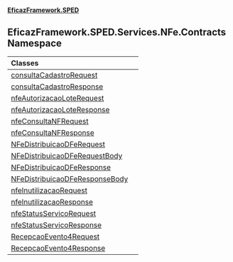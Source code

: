 #### [EficazFramework.SPED](EficazFrameworkSPED.md 'EficazFramework SPED')

## EficazFramework.SPED.Services.NFe.Contracts Namespace

| Classes | |
| :--- | :--- |
| [consultaCadastroRequest](EficazFramework.SPED.Services.NFe.Contracts/consultaCadastroRequest.md 'EficazFramework.SPED.Services.NFe.Contracts.consultaCadastroRequest') | |
| [consultaCadastroResponse](EficazFramework.SPED.Services.NFe.Contracts/consultaCadastroResponse.md 'EficazFramework.SPED.Services.NFe.Contracts.consultaCadastroResponse') | |
| [nfeAutorizacaoLoteRequest](EficazFramework.SPED.Services.NFe.Contracts/nfeAutorizacaoLoteRequest.md 'EficazFramework.SPED.Services.NFe.Contracts.nfeAutorizacaoLoteRequest') | |
| [nfeAutorizacaoLoteResponse](EficazFramework.SPED.Services.NFe.Contracts/nfeAutorizacaoLoteResponse.md 'EficazFramework.SPED.Services.NFe.Contracts.nfeAutorizacaoLoteResponse') | |
| [nfeConsultaNFRequest](EficazFramework.SPED.Services.NFe.Contracts/nfeConsultaNFRequest.md 'EficazFramework.SPED.Services.NFe.Contracts.nfeConsultaNFRequest') | |
| [nfeConsultaNFResponse](EficazFramework.SPED.Services.NFe.Contracts/nfeConsultaNFResponse.md 'EficazFramework.SPED.Services.NFe.Contracts.nfeConsultaNFResponse') | |
| [NFeDistribuicaoDFeRequest](EficazFramework.SPED.Services.NFe.Contracts/NFeDistribuicaoDFeRequest.md 'EficazFramework.SPED.Services.NFe.Contracts.NFeDistribuicaoDFeRequest') | |
| [NFeDistribuicaoDFeRequestBody](EficazFramework.SPED.Services.NFe.Contracts/NFeDistribuicaoDFeRequestBody.md 'EficazFramework.SPED.Services.NFe.Contracts.NFeDistribuicaoDFeRequestBody') | |
| [NFeDistribuicaoDFeResponse](EficazFramework.SPED.Services.NFe.Contracts/NFeDistribuicaoDFeResponse.md 'EficazFramework.SPED.Services.NFe.Contracts.NFeDistribuicaoDFeResponse') | |
| [NFeDistribuicaoDFeResponseBody](EficazFramework.SPED.Services.NFe.Contracts/NFeDistribuicaoDFeResponseBody.md 'EficazFramework.SPED.Services.NFe.Contracts.NFeDistribuicaoDFeResponseBody') | |
| [nfeInutilizacaoRequest](EficazFramework.SPED.Services.NFe.Contracts/nfeInutilizacaoRequest.md 'EficazFramework.SPED.Services.NFe.Contracts.nfeInutilizacaoRequest') | |
| [nfeInutilizacaoResponse](EficazFramework.SPED.Services.NFe.Contracts/nfeInutilizacaoResponse.md 'EficazFramework.SPED.Services.NFe.Contracts.nfeInutilizacaoResponse') | |
| [nfeStatusServicoRequest](EficazFramework.SPED.Services.NFe.Contracts/nfeStatusServicoRequest.md 'EficazFramework.SPED.Services.NFe.Contracts.nfeStatusServicoRequest') | |
| [nfeStatusServicoResponse](EficazFramework.SPED.Services.NFe.Contracts/nfeStatusServicoResponse.md 'EficazFramework.SPED.Services.NFe.Contracts.nfeStatusServicoResponse') | |
| [RecepcaoEvento4Request](EficazFramework.SPED.Services.NFe.Contracts/RecepcaoEvento4Request.md 'EficazFramework.SPED.Services.NFe.Contracts.RecepcaoEvento4Request') | |
| [RecepcaoEvento4Response](EficazFramework.SPED.Services.NFe.Contracts/RecepcaoEvento4Response.md 'EficazFramework.SPED.Services.NFe.Contracts.RecepcaoEvento4Response') | |
